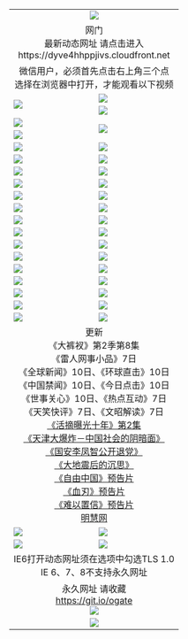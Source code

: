 ﻿<table>
  <tr></tr>
  <tr><td colspan=2 align=center><img src="https://cloud.githubusercontent.com/assets/11880933/13434984/f430fae2-e012-11e5-814f-c2df1e82b247.jpg" /></td></tr>
  <tr><td colspan=2 align=center>网门<br>最新动态网址 请点击进入
<br>https://dyve4hhppjivs.cloudfront.net
    </td>
  </tr>
  <tr>
    <td colspan=2 align=center>微信用户，必须首先点击右上角三个点<br>选择在浏览器中打开，才能观看以下视频</td>
  </tr>
  <tr>
    <td rowspan=2><a href="https://dyve4hhppjivs.cloudfront.net/ogUP.aspx?name=11DKC.mp4&count=T:2,2:8,1:16&from=github" target="_blank"><img src="https://dyve4hhppjivs.cloudfront.net/Up/11DKC1.jpg" /></a></td> 
    <td><div><a href="https://dyve4hhppjivs.cloudfront.net/ogUP.aspx?name=LRWS.mp4&count=7B:9,6B:44,5A:10,5B:35,4A:14,4B:19,3A:10,3B:26,2A:16,2B:21,1A:23,1B:29&current=7B:9" target="_blank"><img src="https://dyve4hhppjivs.cloudfront.net/Up/LRWS.jpg" /></a></td>
   </tr>
  <tr>
    <td><a href="https://dyve4hhppjivs.cloudfront.net/ogNiceVedio.aspx" target="_blank"><img src="https://dyve4hhppjivs.cloudfront.net/Up/TGKDY.jpg" /></a></td>
  </tr>
  <tr>
    <td><a href="https://dyve4hhppjivs.cloudfront.net/ogUP.aspx?name=JQR.mp4&count=2" target="_blank"><img src="https://dyve4hhppjivs.cloudfront.net/Up/JQR.jpg" /></a></td>   
    <td rowspan=2><a href="https://dyve4hhppjivs.cloudfront.net/ogUP.aspx?name=JP.mp4&count=9" target="_blank"><img src="https://dyve4hhppjivs.cloudfront.net/Up/JP.jpg" /></td>
  </tr>
  <tr>
    <td><a href="https://dyve4hhppjivs.cloudfront.net/ogUP.aspx?name=WH.mp4" target="_blank"><img src="https://dyve4hhppjivs.cloudfront.net/Up/WH.jpg" /></a></td>
  </tr>
  <tr>
    <td><a href="https://dyve4hhppjivs.cloudfront.net/ogUP.aspx?name=SSZJ.mp4&count=480P:9,S:2" target="_blank"><img src="https://dyve4hhppjivs.cloudfront.net/Up/SSZJ.jpg" /></a></td>
    <td><a href="https://dyve4hhppjivs.cloudfront.net/ogUP.aspx?name=ZY.mp4&count=2015:16" target="_blank"><img src="https://dyve4hhppjivs.cloudfront.net/Up/ZY.jpg" /></a</td>
  </tr>
  <tr>
    <td><a href="https://dyve4hhppjivs.cloudfront.net/ogUP.aspx?name=XTFY.mp4&count=B:2,A:24" target="_blank"><img src="https://dyve4hhppjivs.cloudfront.net/Up/XTFY.jpg" /></a></td>
    <td><a href="https://dyve4hhppjivs.cloudfront.net/ogUP.aspx?name=1XQK.mp4&count=13" target="_blank"><img src="https://dyve4hhppjivs.cloudfront.net/Up/1XQK.jpg" /></a</td>
  </tr>
  <tr>
    <td><a href="https://dyve4hhppjivs.cloudfront.net/ogUP.aspx?name=1LYF.mp4&count=2" target="_blank"><img src="https://dyve4hhppjivs.cloudfront.net/Up/1LYF0.jpg" /></a></td>
    <td><a href="https://dyve4hhppjivs.cloudfront.net/ogUP.aspx?name=1ZGC.mp4&count=6" target="_blank"><img src="https://dyve4hhppjivs.cloudfront.net/Up/1ZGC0.jpg" /></a></td>
  </tr>
  <tr>
    <td><a href="https://dyve4hhppjivs.cloudfront.net/ogUP.aspx?name=1ZKM.mp4&count=3&current=3" target="_blank"><img src="https://dyve4hhppjivs.cloudfront.net/Up/1ZKM0.jpg" /></a></td>  
    <td><a href="https://dyve4hhppjivs.cloudfront.net/ogUP.aspx?name=1WWY.mp4&count=6&current=6" target="_blank"><img src="https://dyve4hhppjivs.cloudfront.net/Up/1WWY0.jpg" /></a></td>
  </tr>
  <tr>
    <td><a href="https://dyve4hhppjivs.cloudfront.net/ogUP.aspx?name=10JGY.mp4&count=3" target="_blank"><img src="https://dyve4hhppjivs.cloudfront.net/Up/10JGY0.jpg" /></a></td>
    <td><a href="https://dyve4hhppjivs.cloudfront.net/ogUP.aspx?name=10CYS.mp4&count=2" target="_blank"><img src="https://dyve4hhppjivs.cloudfront.net/Up/10CYS0.jpg" /></a></td>
  </tr>
  <tr>
    <td><a href="https://dyve4hhppjivs.cloudfront.net/ogUP.aspx?name=4SQQ.mp4&count=201603:8,201602:20,201601:21&current=201603:8" target="_blank"><img src="https://dyve4hhppjivs.cloudfront.net/Up/4SQQ0.jpg"/></a></td>
    <td><a href="https://dyve4hhppjivs.cloudfront.net/ogUP.aspx?name=4SHQ.mp4&count=201603:10,201602:27,201601:28&current=201603:10" target="_blank"><img src="https://dyve4hhppjivs.cloudfront.net/Up/4SHQ0.jpg"/></a></td>
  </tr>
  <tr>
    <td><a href="https://dyve4hhppjivs.cloudfront.net/ogUP.aspx?name=4SZG.mp4&count=201603:9,201602:21,201601:23&current=201603:9" target="_blank"><img src="https://dyve4hhppjivs.cloudfront.net/Up/4SZG0.jpg"/></a></td>
    <td><a href="https://dyve4hhppjivs.cloudfront.net/ogUP.aspx?name=4SDJ.mp4&count=201603A:9,201603B:6,201602A:24,201602B:7,201601A:48,201601B:6&current=201603A:9" target="_blank"><img src="https://dyve4hhppjivs.cloudfront.net/Up/4SDJ0.jpg"/></a></td>
  </tr>
  <tr>
    <td><a href="https://dyve4hhppjivs.cloudfront.net/ogUP.aspx?name=4SGX.mp4&count=201603:2&current=201603:2" target="_blank"><img src="https://dyve4hhppjivs.cloudfront.net/Up/4SGX0.jpg"/></a></td>
    <td><a href="https://dyve4hhppjivs.cloudfront.net/ogUP.aspx?name=4SHD.mp4&count=201603:3&current=201603:1" target="_blank"><img src="https://dyve4hhppjivs.cloudfront.net/Up/4SHD0.jpg"/></a></td>
  </tr>
  <tr>
    <td><a href="https://dyve4hhppjivs.cloudfront.net/ogUP.aspx?name=4CTX.mp4&count=201603:2,201602:3,201601:4&current=201603:2" target="_blank"><img src="https://dyve4hhppjivs.cloudfront.net/Up/4CTX0.jpg"/></a></td>
    <td><a href="https://dyve4hhppjivs.cloudfront.net/ogUP.aspx?name=4CWZ.mp4&count=201603:1,201602:4,201601:4&current=201603:1" target="_blank"><img src="https://dyve4hhppjivs.cloudfront.net/Up/4CWZ0.jpg"/></a></td>
  </tr>
  <tr>
    <td><a href="https://dyve4hhppjivs.cloudfront.net/onUP.aspx?name=https://d2t6x1lwzcff38.cloudfront.net/" target="_blank"><img src="https://dyve4hhppjivs.cloudfront.net/Up/0DTW.jpg"/></a></td>
    <td><a href="https://dyve4hhppjivs.cloudfront.net/onUP.aspx?name=https://d240ns8up8earz.cloudfront.net/acenter/" target="_blank"><img src="https://dyve4hhppjivs.cloudfront.net/Up/0TDW.jpg" /></a></td>
  </tr>
  <tr>
    <td><a href="https://dyve4hhppjivs.cloudfront.net/onUP.aspx?name=https://d4508d6vomz2p.cloudfront.net/gb/nsc413.htm" target="_blank"><img src="https://dyve4hhppjivs.cloudfront.net/Up/0DJY.jpg" /></a></td>
    <td><a href="https://dyve4hhppjivs.cloudfront.net/onUP.aspx?name=https://d3bxwq7vzudb5l.cloudfront.net/xtr/gb/prog204.html" target="_blank"><img src="https://dyve4hhppjivs.cloudfront.net/Up/0XTR.jpg" /></a></td>
  </tr>
  <tr>
    <td><a href="https://dyve4hhppjivs.cloudfront.net/onUP.aspx?name=https://d3aj00iefsmfgc.cloudfront.net/" target="_blank"><img src="https://dyve4hhppjivs.cloudfront.net/Up/0MHW.jpg" /></a></td>
    <td><a href="https://dyve4hhppjivs.cloudfront.net/onUP.aspx?name=https://d1sbg9daat0zu5.cloudfront.net/" target="_blank"><img src="https://dyve4hhppjivs.cloudfront.net/Up/0ZJW.jpg" /></a></td>
  </tr>
  <tr>
    <td><a href="https://dyve4hhppjivs.cloudfront.net/ogUP.aspx?name=0FG.zip" target="_blank"><img src="https://dyve4hhppjivs.cloudfront.net/Up/0FG.jpg" /></a></td>
    <td><a href="https://dyve4hhppjivs.cloudfront.net/ogUP.aspx?name=0FGA.apk" target="_blank"><img src="https://dyve4hhppjivs.cloudfront.net/Up/0FGA.jpg" /></a></td>
  </tr>
  <tr>
    <td><a href="https://dyve4hhppjivs.cloudfront.net/ogUP.aspx?name=0U.zip" target="_blank"><img src="https://dyve4hhppjivs.cloudfront.net/Up/0U.jpg" /></a></td>
    <td><a href="https://dyve4hhppjivs.cloudfront.net/ogUP.aspx?name=0UA.apk" target="_blank"><img src="https://dyve4hhppjivs.cloudfront.net/Up/0UA.jpg" /></a></td>
  </tr>
  <tr>
    <td><a href="https://dyve4hhppjivs.cloudfront.net/ogUP.aspx?name=0iPPOTV.zip" target="_blank"><img src="https://dyve4hhppjivs.cloudfront.net/Up/0iPPOTV.jpg" /></a></td>
    <td><a href="https://dyve4hhppjivs.cloudfront.net/ogUP.aspx?name=0iNTD.apk" target="_blank"><img src="https://dyve4hhppjivs.cloudfront.net/Up/0iNTD.jpg" /></a></td>
  </tr>
  <tr>
    <td colspan=2 align=center>更新<br>
      《大裤衩》第2季第8集<br>
      《雷人网事小品》7日<br>
      《全球新闻》10日、《环球直击》10日<br>
      《中国禁闻》10日、《今日点击》10日<br>
      《世事关心》10日、《热点互动》7日<br>
      《天笑快评》7日、《文昭解读》7日<br>
      <a href="https://dyve4hhppjivs.cloudfront.net/ogUP.aspx?name=SSZJ.mp4&count=480P:9,S:2&current=S:2" target="_blank">《活摘曝光十年》第2集</a><br>
      <a href="https://dyve4hhppjivs.cloudfront.net/ogUP.aspx?name=4TJDBZ.mp4" target="_blank">《天津大爆炸－中国社会的阴暗面》</a><br>
      <a href="https://dyve4hhppjivs.cloudfront.net/ogUP.aspx?name=4LFZ.mp4" target="_blank">《国安李凤智公开退党》</a><br>
      <a href="https://dyve4hhppjivs.cloudfront.net/ogUP.aspx?name=4DDZHDCS.mp4" target="_blank">《大地震后的沉思》</a><br>
      <a href="https://dyve4hhppjivs.cloudfront.net/ogUP.aspx?name=11ZYZG0.mp4" target="_blank">《自由中国》预告片</a><br>
      <a href="https://dyve4hhppjivs.cloudfront.net/ogUP.aspx?name=11XR.mp4" target="_blank">《血刃》预告片</a><br>
      <a href="https://dyve4hhppjivs.cloudfront.net/ogUP.aspx?name=11NYZX.mp4&count=2" target="_blank">《难以置信》预告片</a><br>
      <a href="https://dyve4hhppjivs.cloudfront.net/onUP.aspx?name=https://www.minghui.org/" target="_blank">明慧网</a></td>
    </td>
  </tr>
  <tr>
    <td><a href="https://dyve4hhppjivs.cloudfront.net/ogNice.aspx" target="_blank"><img src="https://dyve4hhppjivs.cloudfront.net/Up/0WCYY.jpg" /></a></td>
    <td><a href="https://dyve4hhppjivs.cloudfront.net/onCO.aspx?ob=600%E4%BA%8B%E7%89%A9&op=%E5%A2%9E%E5%88%A0%E6%94%B9&args=WH1~%23%E7%B1%BB%E5%9E%8B6%E6%96%B0%E9%97%BB%7c%23%E7%B1%BB%E5%9E%8B6%E8%AF%84%E8%AE%BA&mode=" target="_blank"><img src="https://dyve4hhppjivs.cloudfront.net/Up/0WZTT.jpg" /></a></td> 
  </tr>
  <tr>
    <td><a href="https://dyve4hhppjivs.cloudfront.net/ogDY.aspx" target="_blank"><img src="https://dyve4hhppjivs.cloudfront.net/Up/0FK.jpg" /></a></td>
    <td><a href="https://dyve4hhppjivs.cloudfront.net/ogST.aspx" target="_blank"><img src="https://dyve4hhppjivs.cloudfront.net/Up/0ST.jpg" /></a></td> 
  </tr>
  <tr>
    <td colspan=2 align=center>IE6打开动态网址须在选项中勾选TLS 1.0<br/>IE 6、7、8不支持永久网址<br/>
      <!--微信可扫描以下临时二维码<br/>https://bit.ly/1mBQHW8<br/><a href="https://dyve4hhppjivs.cloudfront.net/Up/0WMGDL3.png" target="_blank"><img src="https://dyve4hhppjivs.cloudfront.net/Up/0WMGD3.png"/></a><br-->
  </tr>
  <tr>
    <td colspan=2 align=center>永久网址 请收藏<br/><a href="https://git.io/ogate" target="_blank">https://git.io/ogate</a><br/><a href="https://dyve4hhppjivs.cloudfront.net/Up/0WMGDL2.png" target="_blank"><img src="https://dyve4hhppjivs.cloudfront.net/Up/0WMGD2.png"/></a></td>
  </tr>
  <tr>
    <td colspan=2 align=center><a href="https://dyve4hhppjivs.cloudfront.net/ogUP.aspx?name=0oGate.apk" target="_blank"><img src="https://dyve4hhppjivs.cloudfront.net/Up/0WMAZ.jpg" /></a></td>
  </tr>
  <!--tr>
    <td colspan=2 align=center>可能失效的动态网址
    </td>
  </tr-->
</table>
